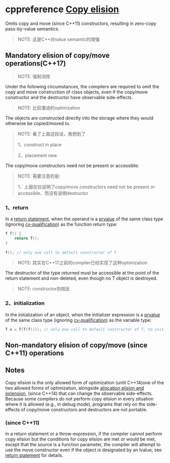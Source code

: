 # cppreference [Copy elision](https://en.cppreference.com/w/cpp/language/copy_elision)

Omits copy and move (since C++11) constructors, resulting in zero-copy pass-by-value semantics.

> NOTE: 这是C++对value semantic的增强

## Mandatory elision of copy/move operations(C++17)

> NOTE: 强制消除

Under the following circumstances, the compilers are required to omit the copy and move construction of class objects, even if the copy/move constructor and the destructor have observable side-effects. 

> NOTE: 比较激进的optimization

The objects are constructed directly into the storage where they would otherwise be copied/moved to. 

> NOTE: 看了上面这段话，我想到了
>
> 1、construct in place
>
> 2、placement new

The copy/move constructors need not be present or accessible:

> NOTE: 需要注意的是:
>
> 1、上面仅仅说明了copy/move constructors need not be present or accessible，而没有说明destructor

### 1、return

In a [return statement](https://en.cppreference.com/w/cpp/language/return), when the operand is a [prvalue](https://en.cppreference.com/w/cpp/language/value_category) of the same class type (ignoring [cv-qualification](https://en.cppreference.com/w/cpp/language/cv)) as the function return type:

```C++
T f() {
    return T();
}
 
f(); // only one call to default constructor of T
```

> NOTE: 其实在C++17之前的compiler已经实现了这种optimization

The destructor of the type returned must be accessible at the point of the return statement and non-deleted, even though no T object is destroyed.

> NOTE: constructor则相反

### 2、initialization

In the initialization of an object, when the initializer expression is a [prvalue](https://en.cppreference.com/w/cpp/language/value_category) of the same class type (ignoring [cv-qualification](https://en.cppreference.com/w/cpp/language/cv)) as the variable type:

```C++
T x = T(T(f())); // only one call to default constructor of T, to initialize 
```



## Non-mandatory elision of copy/move (since C++11) operations





## Notes

Copy elision is the only allowed form of optimization (until C++14)one of the two allowed forms of optimization, alongside [allocation elision and extension](https://en.cppreference.com/w/cpp/language/new#Allocation), (since C++14) that can change the observable side-effects. Because some compilers do not perform copy elision in every situation where it is allowed (e.g., in debug mode), programs that rely on the side-effects of copy/move constructors and destructors are not portable.



### (since C++11)

In a return statement or a throw-expression, if the compiler cannot perform copy elision but the conditions for copy elision are met or would be met, except that the source is a function parameter, the compiler will attempt to use the move constructor even if the object is designated by an lvalue; see [return statement](https://en.cppreference.com/w/cpp/language/return#Notes) for details.

